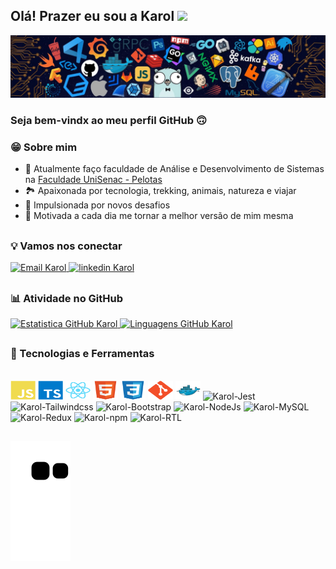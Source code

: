 ## Olá! Prazer eu sou a Karol <img src="https://media.giphy.com/media/hvRJCLFzcasrR4ia7z/giphy.gif" width="35px">

<img src="images/imagem_com_tecnologias.jpeg" alt="imagem das tecnologias">

  ### Seja bem-vindx ao meu perfil GitHub 🙃

### 😁 Sobre mim 
 - 🌱 Atualmente faço faculdade de Análise e Desenvolvimento de Sistemas na <a href="https://www.senacrs.com.br/unidade/78">Faculdade UniSenac - Pelotas</a> 
 - 🏞 Apaixonada por tecnologia, trekking, animais, natureza e viajar
 - 🚀 Impulsionada por novos desafios
 - 🎯 Motivada a cada dia me tornar a melhor versão de mim mesma

##

### 💡 Vamos nos conectar
<div style="display: inline_block, margin: 10px">
  <a href="mailto:kkohlsstangherlin@gmail.com">
    <img src="https://img.shields.io/badge/Gmail-D14836?style=for-the-badge&logo=gmail&logoColor=white"
    alt="Email Karol" target="_blank"/>
  </a>
  <a href="https://www.linkedin.com/in/karoline-kohls-stangherlin-dev/">
    <img src="https://img.shields.io/badge/LinkedIn-0077B5?style=for-the-badge&logo=linkedin&logoColor=white" alt="linkedin Karol" target="_blank"/>
  </a>
</div>

##

### 📊 Atividade no GitHub
<div style="display: inline_block,">
<a href="https://github.com/KarolineKS">
  <img height='180em' width="50%" src="https://github-readme-stats.vercel.app/api?username=KarolineKS&show_icons=true&theme=dracula&include_all_commits=true&count_private=true" alt="Estatistica GitHub Karol" />
</a>
<a href="https://github.com/KarolineKS">
  <img height='180em' width="50%"src="https://github-readme-stats.vercel.app/api/top-langs/?username=KarolineKS&theme=dracula" alt="Linguagens GitHub Karol" />
</a>
</div>

##

### 🔧 Tecnologias e Ferramentas

<div style="display: inline_block, margin: 10px"><br>
  <img style="width: 60" alt="Karol-Js" height="30" width="40" src="https://raw.githubusercontent.com/devicons/devicon/master/icons/javascript/javascript-plain.svg">
  <img  alt="Karol-Ts" height="30" width="40" src="https://raw.githubusercontent.com/devicons/devicon/master/icons/typescript/typescript-plain.svg">
  <img  alt="Karol-React" height="30" width="40" src="https://raw.githubusercontent.com/devicons/devicon/master/icons/react/react-original.svg">
  <img  alt="Karol-HTML" height="30" width="40" src="https://raw.githubusercontent.com/devicons/devicon/master/icons/html5/html5-original.svg">
  <img alt="Karol-CSS" height="30" width="40" src="https://raw.githubusercontent.com/devicons/devicon/master/icons/css3/css3-original.svg">
  <img  alt="Karol-Git" height="30" width="40" src="https://raw.githubusercontent.com/devicons/devicon/master/icons/git/git-original.svg">
  <img  alt="Karol-Docker" height="30" width="40" src="https://raw.githubusercontent.com/devicons/devicon/master/icons/docker/docker-original.svg">
  <img  alt="Karol-Jest" height="30" width="40"src="https://cdn.jsdelivr.net/gh/devicons/devicon/icons/jest/jest-plain.svg" />
  <img  alt="Karol-Tailwindcss" height="30" width="40"src="https://cdn.jsdelivr.net/gh/devicons/devicon/icons/tailwindcss/tailwindcss-plain.svg"/>
  <img alt="Karol-Bootstrap" height="30" width="40"src="https://cdn.jsdelivr.net/gh/devicons/devicon/icons/bootstrap/bootstrap-original.svg" />
  <img  alt="Karol-NodeJs" height="30" width="40"src="https://cdn.jsdelivr.net/gh/devicons/devicon/icons/nodejs/nodejs-original.svg" />
  <img  alt="Karol-MySQL" height="30" width="40"src="https://cdn.jsdelivr.net/gh/devicons/devicon/icons/mysql/mysql-original.svg"/>
  <img  alt="Karol-Redux" height="30" width="40"src="https://cdn.jsdelivr.net/gh/devicons/devicon/icons/redux/redux-original.svg" />
  <img  alt="Karol-npm" height="30" width="40"src="https://cdn.jsdelivr.net/gh/devicons/devicon/icons/npm/npm-original-wordmark.svg" />
  <img  alt="Karol-RTL" height="30" width="40" src="https://testing-library.com/img/octopus-64x64.png">
</div>

##

![snake gif](https://github.com/KarolineKS/KarolineKS/blob/output/github-contribution-grid-snake.svg)
##

